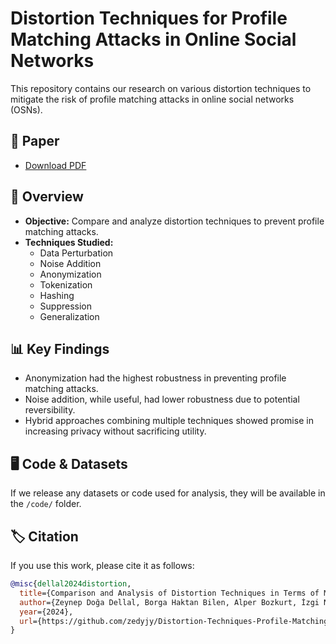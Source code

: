 # Distortion Techniques for Profile Matching Attacks in Online Social Networks  

This repository contains our research on various distortion techniques to mitigate the risk of profile matching attacks in online social networks (OSNs).  

## 📄 Paper  
- [Download PDF](https://github.com/user-attachments/files/18851496/Comparison.and.Analysis.of.Distortion.Techniques.in.Terms.of.Mitigating.the.Risk.of.Profile.Matching.Attacks.in.OSN.pdf)  

## 🔬 Overview  
- **Objective:** Compare and analyze distortion techniques to prevent profile matching attacks.  
- **Techniques Studied:**  
  - Data Perturbation  
  - Noise Addition  
  - Anonymization  
  - Tokenization  
  - Hashing  
  - Suppression  
  - Generalization  

## 📊 Key Findings  
- Anonymization had the highest robustness in preventing profile matching attacks.  
- Noise addition, while useful, had lower robustness due to potential reversibility.  
- Hybrid approaches combining multiple techniques showed promise in increasing privacy without sacrificing utility.  

## 🖥️ Code & Datasets  
If we release any datasets or code used for analysis, they will be available in the `/code/` folder.  

## 🏷 Citation  
If you use this work, please cite it as follows:  

```bibtex
@misc{dellal2024distortion,
  title={Comparison and Analysis of Distortion Techniques in Terms of Mitigating the Risk of Profile Matching Attacks in Online Social Networks},
  author={Zeynep Doğa Dellal, Borga Haktan Bilen, Alper Bozkurt, İzgi Nur Tamcı, Gizem Gökçe Işık},
  year={2024},
  url={https://github.com/zedyjy/Distortion-Techniques-Profile-Matching}
}
